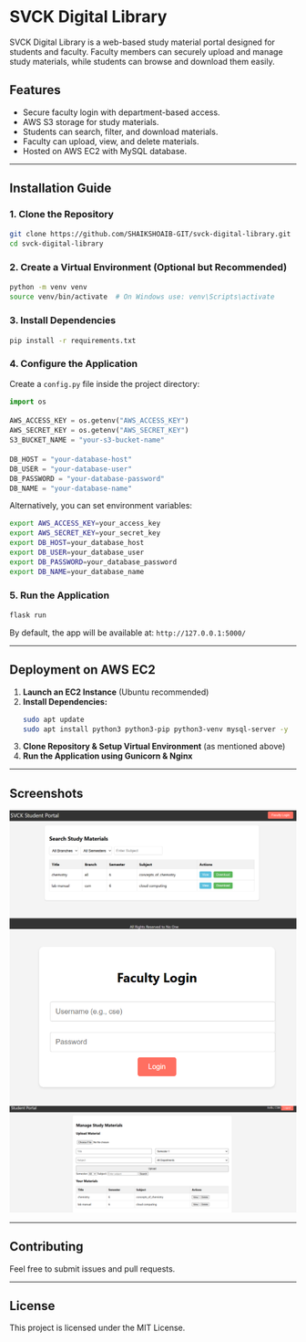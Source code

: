 # SVCK Digital Library

SVCK Digital Library is a web-based study material portal designed for students and faculty. Faculty members can securely upload and manage study materials, while students can browse and download them easily.

## Features
- Secure faculty login with department-based access.
- AWS S3 storage for study materials.
- Students can search, filter, and download materials.
- Faculty can upload, view, and delete materials.
- Hosted on AWS EC2 with MySQL database.

---

## Installation Guide

### 1. Clone the Repository
```bash
git clone https://github.com/SHAIKSHOAIB-GIT/svck-digital-library.git
cd svck-digital-library
```

### 2. Create a Virtual Environment (Optional but Recommended)
```bash
python -m venv venv
source venv/bin/activate  # On Windows use: venv\Scripts\activate
```

### 3. Install Dependencies
```bash
pip install -r requirements.txt
```

### 4. Configure the Application
Create a `config.py` file inside the project directory:

```python
import os

AWS_ACCESS_KEY = os.getenv("AWS_ACCESS_KEY")
AWS_SECRET_KEY = os.getenv("AWS_SECRET_KEY")
S3_BUCKET_NAME = "your-s3-bucket-name"

DB_HOST = "your-database-host"
DB_USER = "your-database-user"
DB_PASSWORD = "your-database-password"
DB_NAME = "your-database-name"
```

Alternatively, you can set environment variables:
```bash
export AWS_ACCESS_KEY=your_access_key
export AWS_SECRET_KEY=your_secret_key
export DB_HOST=your_database_host
export DB_USER=your_database_user
export DB_PASSWORD=your_database_password
export DB_NAME=your_database_name
```

### 5. Run the Application
```bash
flask run
```
By default, the app will be available at: `http://127.0.0.1:5000/`

---

## Deployment on AWS EC2

1. **Launch an EC2 Instance** (Ubuntu recommended)
2. **Install Dependencies:**
   ```bash
   sudo apt update
   sudo apt install python3 python3-pip python3-venv mysql-server -y
   ```
3. **Clone Repository & Setup Virtual Environment** (as mentioned above)
4. **Run the Application using Gunicorn & Nginx**

---

## Screenshots
![Home Page](screenshots/home.png)
![Faculty Login](screenshots/faculty_login.png)
![Upload Material](screenshots/upload.png)

---

## Contributing
Feel free to submit issues and pull requests.

---

## License
This project is licensed under the MIT License.



